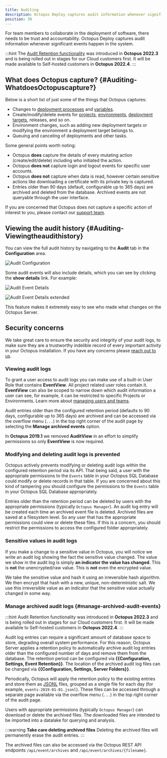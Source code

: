 ```yaml
---
title: Auditing
description: Octopus Deploy captures audit information whenever significant events happen in the system.
position: 30
---
```


For team members to collaborate in the deployment of software, there needs to be trust and accountability. Octopus Deploy captures audit information whenever significant events happen in the system.

:::hint
The [Audit Retention functionality](#manage-archived-audit-events) was introduced in **Octopus 2022.3** and is being rolled out in stages for our Cloud customers first. It will be made available to Self-hosted customers in **Octopus 2022.4**.
:::

## What does Octopus capture? {#Auditing-WhatdoesOctopuscapture?}

Below is a short list of just some of the things that Octopus captures:

- Changes to [deployment processes](/docs/deployments/index.md) and [variables](/docs/projects/variables/index.md).
- Create/modify/delete events for [projects](/docs/projects/index.md), [environments](/docs/infrastructure/environments/index.md), [deployment targets](/docs/infrastructure/index.md), releases, and so on.
- Environment changes, such as adding new deployment targets or modifying the environment a deployment target belongs to.
- Queuing and canceling of deployments and other tasks.

Some  general points worth noting:

- Octopus **does** capture the details of every mutating action (create/edit/delete) including who initiated the action.
- Octopus **does not** capture login and logout events for specific user accounts.
- Octopus **does not** capture when data is read, however certain sensitive actions like downloading a certificate with its private key is captured.
- Entries older than 90 days (default, configurable up to 365 days) are archived and deleted from the database. Archived events are not queryable through the user interface.

If you are concerned that Octopus does not capture a specific action of interest to you, please contact our [support team](https://octopus.com/support).

## Viewing the audit history {#Auditing-Viewingtheaudithistory}

You can view the full audit history by navigating to the **Audit** tab in the **Configuration** area.

![Audit Configuration](images/3278051.png "width=500")

Some audit events will also include details, which you can see by clicking the **show details** link. For example:

![Audit Event Details](images/3278050.png "width=500")

![Audit Event Details extended](images/3278049.png "width=500")

This feature makes it extremely easy to see who made what changes on the Octopus Server.

## Security concerns

We take great care to ensure the security and integrity of your audit logs, to make sure they are a trustworthy indelible record of every important activity in your Octopus installation. If you have any concerns please [reach out to us](https://octopus.com/support).

### Viewing audit logs

To grant a user access to audit logs you can make use of a built-in User Role that contains **EventView**. All project related user roles contain it. **EventView** can also be scoped to narrow down which audit information a user can see, for example, it can be restricted to specific Projects or Environments. Learn more about [managing users and teams](/docs/security/users-and-teams/index.md).

Audit entries older than the configured retention period (defaults to 90 days, configurable up to 365 days) are archived and can be accessed via the overflow menu (`...`) in the top right corner of the audit page by selecting the **Manage archived events** option.

In **Octopus 2019.1** we removed **AuditView** in an effort to simplify permissions so only **EventView** is now required.

### Modifying and deleting audit logs is prevented

Octopus actively prevents modifying or deleting audit logs within the configured retention period via its API. That being said, a user with the appropriate permissions to the `Events` table in your Octopus SQL Database could modify or delete records in that table. If you are concerned about this kind of tampering you should configure the permissions to the `Events` table in your Octopus SQL Database appropriately.

Entries older than the retention period can be deleted by users with the appropriate permissions (typically `Octopus Manager`). An audit log entry will be created each time an archived event file is deleted. Archived files are saved at a filesystem level. So any user that has the appropriate permissions could view or delete these files. If this is a concern, you should restrict the permissions to access the configured folder appropriately.

### Sensitive values in audit logs

If you make a change to a sensitive value in Octopus, you will notice we write an audit log showing the fact the sensitive value changed. The value we show in the audit log is simply **an indicator the value has changed**. This is **not** the unencrypted/raw value. This is **not** even the encrypted value.

We take the sensitive value and hash it using an irreversible hash algorithm. We then encrypt that hash with a new, unique, non-deterministic salt. We use this irreversible value as an indicator that the sensitive value actually changed in some way.

### Manage archived audit logs {#manage-archived-audit-events}

:::hint
Audit Retention functionality was introduced in **Octopus 2022.3** and is being rolled out in stages for our Cloud customers first. It will be made available to Self-hosted customers in **Octopus 2022.4**.
:::

Audit log entries can require a significant amount of database space to store, degrading overall system performance. For this reason, Octopus Server applies a retention policy to automatically archive audit log entries older than the configured number of days and remove them from the database. The retention period can be configured via **{{Configuration, Settings, Event Retention}}**. The location of the archived audit log files can be changed via **{{Configuration, Settings, Server Folders}}**.

Periodically, Octopus will apply the retention policy to the existing entries and store them as [JSONL](https://jsonlines.org/) files, grouped as a single file for each day (for example, `events-2019-01-01.jsonl`). These files can be accessed through a separate page available via the overflow menu (`...`) in the top right corner of the audit page.

Users with appropriate permissions (typically `Octopus Manager`) can download or delete the archived files. The downloaded files are intended to be imported into a datalake for querying and analysis.

:::warning
**Take care deleting archived files**
Deleting the archived files will permanently erase the audit entries.
:::

The archived files can also be accessed via the Octopus REST API endpoints `/api/event/archives` and `/api/event/archives/{filename}`.